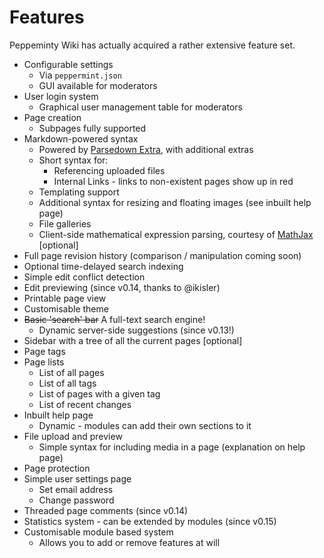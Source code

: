 # Features
Peppeminty Wiki has actually acquired a rather extensive feature set.

 - Configurable settings
	 - Via `peppermint.json`
	 - GUI available for moderators
 - User login system
	 - Graphical user management table for moderators
 - Page creation
	 - Subpages fully supported
 - Markdown-powered syntax
	 - Powered by [Parsedown Extra](https://github.com/erusev/parsedown-extra/), with additional extras
	 - Short syntax for:
		 - Referencing uploaded files
		 - Internal Links - links to non-existent pages show up in red
	 - Templating support
	 - Additional syntax for resizing and floating images (see inbuilt help page)
	 - File galleries
	 - Client-side mathematical expression parsing, courtesy of [MathJax](https://www.mathjax.org/) [optional]
 - Full page revision history (comparison / manipulation coming soon)
 - Optional time-delayed search indexing
 - Simple edit conflict detection
 - Edit previewing (since v0.14, thanks to @ikisler)
 - Printable page view
 - Customisable theme
 - ~~Basic 'search' bar~~ A full-text search engine!
	 - Dynamic server-side suggestions (since v0.13!)
 - Sidebar with a tree of all the current pages [optional]
 - Page tags
 - Page lists
	 - List of all pages
	 - List of all tags
	 - List of pages with a given tag
	 - List of recent changes
 - Inbuilt help page
	 - Dynamic - modules can add their own sections to it
 - File upload and preview
	 - Simple syntax for including media in a page (explanation on help page)
 - Page protection
 - Simple user settings page
	 - Set email address
	 - Change password
 - Threaded page comments (since v0.14)
 - Statistics system - can be extended by modules (since v0.15)
 - Customisable module based system
	 - Allows you to add or remove features at will
